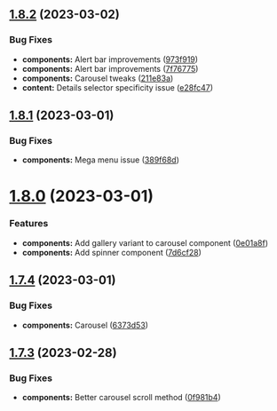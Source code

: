 ## [1.8.2](https://github.com/jacecotton/tcds/compare/v1.8.1...v1.8.2) (2023-03-02)


### Bug Fixes

* **components:** Alert bar improvements ([973f919](https://github.com/jacecotton/tcds/commit/973f919d227137c053a06e64fafa8bea3b0613c4))
* **components:** Alert bar improvements ([7f76775](https://github.com/jacecotton/tcds/commit/7f76775da10ae12a24837861cdca5364198917cb))
* **components:** Carousel tweaks ([211e83a](https://github.com/jacecotton/tcds/commit/211e83aa41c78269d1408be1ad0d9225203e1071))
* **content:** Details selector specificity issue ([e28fc47](https://github.com/jacecotton/tcds/commit/e28fc47e24c29a5ddc377f465843634a4220ae03))



## [1.8.1](https://github.com/jacecotton/tcds/compare/v1.8.0...v1.8.1) (2023-03-01)


### Bug Fixes

* **components:** Mega menu issue ([389f68d](https://github.com/jacecotton/tcds/commit/389f68dacafffc65051bdcf3934373fb892b4b92))



# [1.8.0](https://github.com/jacecotton/tcds/compare/v1.7.4...v1.8.0) (2023-03-01)


### Features

* **components:** Add gallery variant to carousel component ([0e01a8f](https://github.com/jacecotton/tcds/commit/0e01a8ff6de24db755922a82df8a22181d0dc94c))
* **components:** Add spinner component ([7d6cf28](https://github.com/jacecotton/tcds/commit/7d6cf28215f0a322e27e769bf631db3744747c99))



## [1.7.4](https://github.com/jacecotton/tcds/compare/v1.7.3...v1.7.4) (2023-03-01)


### Bug Fixes

* **components:** Carousel ([6373d53](https://github.com/jacecotton/tcds/commit/6373d534229152f2ee68a51e06fef9ed5f99d1b3))



## [1.7.3](https://github.com/jacecotton/tcds/compare/v1.7.2...v1.7.3) (2023-02-28)


### Bug Fixes

* **components:** Better carousel scroll method ([0f981b4](https://github.com/jacecotton/tcds/commit/0f981b49f4d86e984e9eba41ee70a58f80103ad3))



